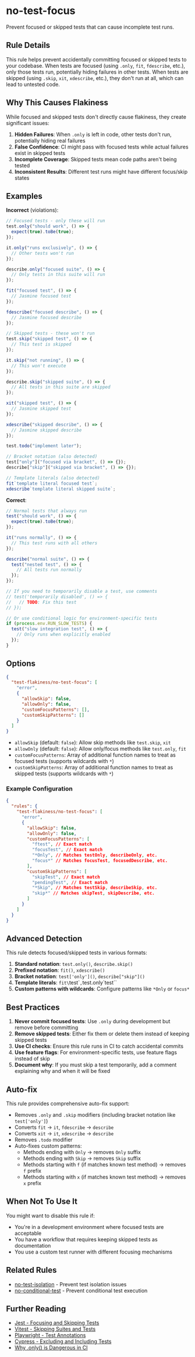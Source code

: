 # no-test-focus

Prevent focused or skipped tests that can cause incomplete test runs.

## Rule Details

This rule helps prevent accidentally committing focused or skipped tests to your codebase. When tests are focused
(using `.only`, `fit`, `fdescribe`, etc.), only those tests run, potentially hiding failures in other tests. When
tests are skipped (using `.skip`, `xit`, `xdescribe`, etc.), they don't run at all, which can lead to untested code.

## Why This Causes Flakiness

While focused and skipped tests don't directly cause flakiness, they create significant issues:

1. **Hidden Failures**: When `.only` is left in code, other tests don't run, potentially hiding real failures
2. **False Confidence**: CI might pass with focused tests while actual failures exist in skipped tests
3. **Incomplete Coverage**: Skipped tests mean code paths aren't being tested
4. **Inconsistent Results**: Different test runs might have different focus/skip states

## Examples

**Incorrect** (violations):

```javascript
// Focused tests - only these will run
test.only("should work", () => {
  expect(true).toBe(true);
});

it.only("runs exclusively", () => {
  // Other tests won't run
});

describe.only("focused suite", () => {
  // Only tests in this suite will run
});

fit("focused test", () => {
  // Jasmine focused test
});

fdescribe("focused describe", () => {
  // Jasmine focused describe
});

// Skipped tests - these won't run
test.skip("skipped test", () => {
  // This test is skipped
});

it.skip("not running", () => {
  // This won't execute
});

describe.skip("skipped suite", () => {
  // All tests in this suite are skipped
});

xit("skipped test", () => {
  // Jasmine skipped test
});

xdescribe("skipped describe", () => {
  // Jasmine skipped describe
});

test.todo("implement later");

// Bracket notation (also detected)
test["only"]("focused via bracket", () => {});
describe["skip"]("skipped via bracket", () => {});

// Template literals (also detected)
fit`template literal focused test`;
xdescribe`template literal skipped suite`;
```

**Correct**:

```javascript
// Normal tests that always run
test("should work", () => {
  expect(true).toBe(true);
});

it("runs normally", () => {
  // This test runs with all others
});

describe("normal suite", () => {
  test("nested test", () => {
    // All tests run normally
  });
});

// If you need to temporarily disable a test, use comments
// test('temporarily disabled', () => {
//   // TODO: Fix this test
// });

// Or use conditional logic for environment-specific tests
if (process.env.RUN_SLOW_TESTS) {
  test("slow integration test", () => {
    // Only runs when explicitly enabled
  });
}
```

## Options

```json
{
  "test-flakiness/no-test-focus": [
    "error",
    {
      "allowSkip": false,
      "allowOnly": false,
      "customFocusPatterns": [],
      "customSkipPatterns": []
    }
  ]
}
```

- `allowSkip` (default: `false`): Allow skip methods like `test.skip`, `xit`
- `allowOnly` (default: `false`): Allow only/focus methods like `test.only`, `fit`
- `customFocusPatterns`: Array of additional function names to treat as focused tests (supports wildcards with `*`)
- `customSkipPatterns`: Array of additional function names to treat as skipped tests (supports wildcards with `*`)

### Example Configuration

```json
{
  "rules": {
    "test-flakiness/no-test-focus": [
      "error",
      {
        "allowSkip": false,
        "allowOnly": false,
        "customFocusPatterns": [
          "ftest", // Exact match
          "focusTest", // Exact match
          "*Only", // Matches testOnly, describeOnly, etc.
          "focus*" // Matches focusTest, focusedDescribe, etc.
        ],
        "customSkipPatterns": [
          "skipTest", // Exact match
          "pendingTest", // Exact match
          "*Skip", // Matches testSkip, describeSkip, etc.
          "skip*" // Matches skipTest, skipDescribe, etc.
        ]
      }
    ]
  }
}
```

## Advanced Detection

This rule detects focused/skipped tests in various formats:

1. **Standard notation**: `test.only()`, `describe.skip()`
2. **Prefixed notation**: `fit()`, `xdescribe()`
3. **Bracket notation**: `test['only']()`, `describe["skip"]()`
4. **Template literals**: `fit\`test\``,`test.only\`test\``
5. **Custom patterns with wildcards**: Configure patterns like `*Only` or `focus*`

## Best Practices

1. **Never commit focused tests**: Use `.only` during development but remove before committing
2. **Remove skipped tests**: Either fix them or delete them instead of keeping skipped tests
3. **Use CI checks**: Ensure this rule runs in CI to catch accidental commits
4. **Use feature flags**: For environment-specific tests, use feature flags instead of skip
5. **Document why**: If you must skip a test temporarily, add a comment explaining why and when it will be fixed

## Auto-fix

This rule provides comprehensive auto-fix support:

- Removes `.only` and `.skip` modifiers (including bracket notation like `test['only']`)
- Converts `fit` → `it`, `fdescribe` → `describe`
- Converts `xit` → `it`, `xdescribe` → `describe`
- Removes `.todo` modifier
- Auto-fixes custom patterns:
  - Methods ending with `Only` → removes `Only` suffix
  - Methods ending with `Skip` → removes `Skip` suffix
  - Methods starting with `f` (if matches known test method) → removes `f` prefix
  - Methods starting with `x` (if matches known test method) → removes `x` prefix

## When Not To Use It

You might want to disable this rule if:

- You're in a development environment where focused tests are acceptable
- You have a workflow that requires keeping skipped tests as documentation
- You use a custom test runner with different focusing mechanisms

## Related Rules

- [no-test-isolation](./no-test-isolation.md) - Prevent test isolation issues
- [no-conditional-test](./no-conditional-test.md) - Prevent conditional test execution

## Further Reading

- [Jest - Focusing and Skipping Tests](https://jestjs.io/docs/api#testonlyname-fn-timeout)
- [Vitest - Skipping Suites and Tests](https://vitest.dev/guide/filtering.html#skipping-suites-and-tests)
- [Playwright - Test Annotations](https://playwright.dev/docs/test-annotations#focus-a-test)
- [Cypress - Excluding and Including Tests](https://docs.cypress.io/guides/core-concepts/writing-and-organizing-tests#Excluding-and-Including-Tests)
- [Why .only() is Dangerous in CI](https://kentcdodds.com/blog/test-isolation-with-react)
